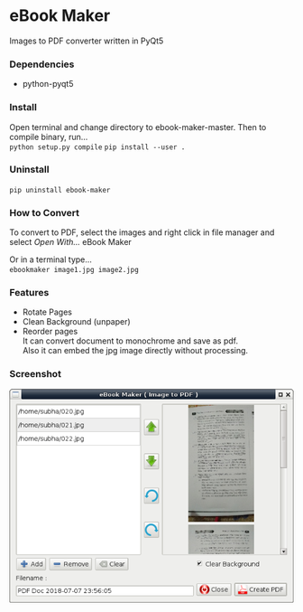 # eBook Maker
Images to PDF converter written in PyQt5  

### Dependencies
 * python-pyqt5  


### Install
Open terminal and change directory to ebook-maker-master. Then to compile binary, run...  
`python setup.py compile`
`pip install --user .`  

### Uninstall
`pip uninstall ebook-maker`  

### How to Convert
To convert to PDF, select the images and right click in file manager and select _Open With..._ eBook Maker  

Or in a terminal type...  
`ebookmaker image1.jpg image2.jpg`  

### Features
 * Rotate Pages  
 * Clean Background (unpaper)  
 * Reorder pages  
It can convert document to monochrome and save as pdf.  
Also it can embed the jpg image directly without processing.  
### Screenshot
![Screenshot](files/Screenshot.png)